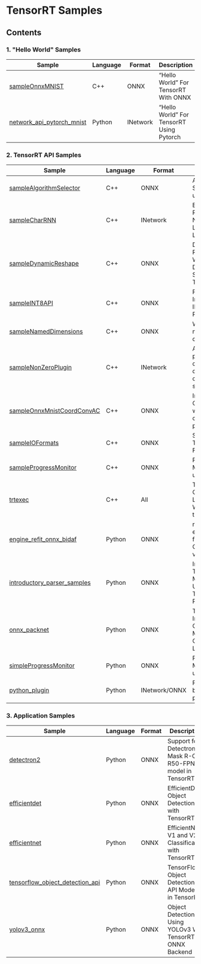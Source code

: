 # TensorRT Samples

## Contents

### 1. "Hello World" Samples

| Sample | Language | Format | Description |
|---|---|---|---|
| [sampleOnnxMNIST](sampleOnnxMNIST) | C++ | ONNX | “Hello World” For TensorRT With ONNX |
| [network_api_pytorch_mnist](python/network_api_pytorch_mnist) | Python | INetwork | “Hello World” For TensorRT Using Pytorch |

### 2. TensorRT API Samples
| Sample | Language | Format | Description |
|---|---|---|---|
| [sampleAlgorithmSelector](sampleAlgorithmSelector) | C++ | ONNX | Algorithm Selection API usage |
| [sampleCharRNN](sampleCharRNN) | C++ | INetwork | Building An RNN Network Layer By Layer |
| [sampleDynamicReshape](sampleDynamicReshape) | C++ | ONNX | Digit Recognition With Dynamic Shapes In TensorRT |
| [sampleINT8API](sampleINT8API) | C++ | ONNX | Performing Inference In INT8 Precision |
| [sampleNamedDimensions](sampleNamedDimensions) | C++ | ONNX | Working with named input dimensions |
| [sampleNonZeroPlugin](sampleNonZeroPlugin) | C++ | INetwork | Adding plugin with data-dependent output shapes |
| [sampleOnnxMnistCoordConvAC](sampleOnnxMnistCoordConvAC) | C++ | ONNX | Implementing CoordConv with a custom plugin |
| [sampleIOFormats](sampleIOFormats) | C++ | ONNX | Specifying TensorRT I/O Formats |
| [sampleProgressMonitor](sampleProgressMonitor) | C++ | ONNX | Progress Monitor API usage |
| [trtexec](trtexec) | C++ | All | TensorRT Command-Line Wrapper: trtexec |
| [engine_refit_onnx_bidaf](python/engine_refit_onnx_bidaf) | Python | ONNX | refitting an engine built from an ONNX model via parsers. |
| [introductory_parser_samples](python/introductory_parser_samples) | Python | ONNX | Introduction To Importing Models Using TensorRT Parsers |
| [onnx_packnet](python/onnx_packnet) | Python | ONNX | TensorRT Inference Of ONNX Models With Custom Layers |
| [simpleProgressMonitor](python/simple_progress_monitor) | Python | ONNX | Progress Monitor API usage |
| [python_plugin](python/python_plugin) | Python | INetwork/ONNX | Python-based TRT plugins |

### 3. Application Samples
| Sample | Language | Format | Description |
|---|---|---|---|
| [detectron2](python/detectron2) | Python | ONNX | Support for Detectron 2 Mask R-CNN R50-FPN 3x model in TensorRT |
| [efficientdet](python/efficientdet) | Python | ONNX | EfficientDet Object Detection with TensorRT |
| [efficientnet](python/efficientnet) | Python | ONNX | EfficientNet V1 and V2 Classification with TensorRT |
| [tensorflow_object_detection_api](python/tensorflow_object_detection_api) | Python | ONNX | TensorFlow Object Detection API Models in TensorRT |
| [yolov3_onnx](python/yolov3_onnx) | Python | ONNX | Object Detection Using YOLOv3 With TensorRT ONNX Backend |
